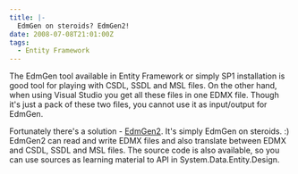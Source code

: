 ```yaml
---
title: |-
  EdmGen on steroids? EdmGen2!
date: 2008-07-08T21:01:00Z
tags:
  - Entity Framework
---
```

The EdmGen tool available in Entity Framework or simply SP1 installation is good tool for playing with CSDL, SSDL and MSL files. On the other hand, when using Visual Studio you get all these files in one EDMX file. Though it's just a pack of these two files, you cannot use it as input/output for EdmGen.

Fortunately there's a solution - [EdmGen2][1]. It's simply EdmGen on steroids. :) EdmGen2 can read and write EDMX files and also translate between EDMX and CSDL, SSDL and MSL files. The source code is also available, so you can use sources as learning material to API in System.Data.Entity.Design.

[1]: http://code.msdn.microsoft.com/EdmGen2